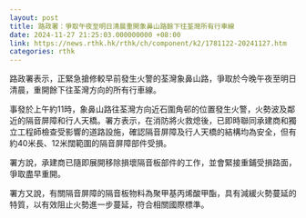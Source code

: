 ```yaml
---
layout: post
title: 路政署：爭取午夜至明日清晨重開象鼻山路餘下往荃灣所有行車線
date: 2024-11-27 21:25:03.000000000 +08:00
link: https://news.rthk.hk/rthk/ch/component/k2/1781122-20241127.htm
categories: rthk
---
```


路政署表示，正緊急搶修較早前發生火警的荃灣象鼻山路，爭取於今晚午夜至明日清晨，重開餘下往荃灣方向的所有行車線。

事發於上午約11時，象鼻山路往荃灣方向近石圍角邨的位置發生火警，火勢波及鄰近的隔音屏障和行人天橋。署方表示，在消防將火救熄後，已即時聯同承建商和獨立工程師檢查受影響的道路設施，確認隔音屏障及行人天橋的結構均為安全，但有約40米長、12米闊範圍的隔音屏障部件受損。

署方說，承建商已隨即展開移除損壞隔音板部件的工作，並會緊接重鋪受損路面，爭取盡早重開。

署方又說，有關隔音屏障的隔音板物料為聚甲基丙烯酸甲酯，具有減緩火勢蔓延的特質，以有效阻止火勢進一步蔓延，符合相關國際標準。
